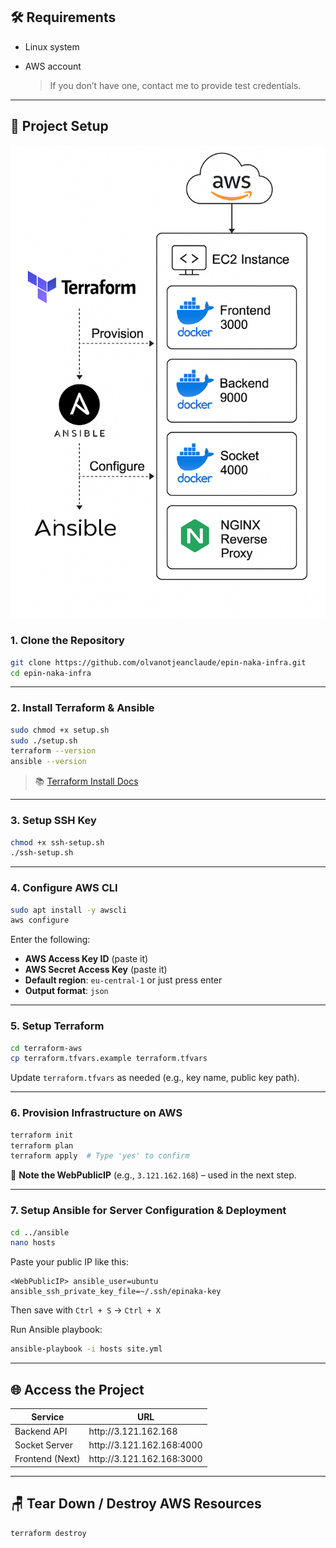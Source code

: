 ## 🛠️ Requirements

* Linux system
* AWS account

  > If you don’t have one, contact me to provide test credentials.

---

## 🚀 Project Setup

<p align="center">
  <img src="images/architecture.png" alt="Infrastructure Architecture" width="600"/>
</p>


### 1. Clone the Repository

```bash
git clone https://github.com/olvanotjeanclaude/epin-naka-infra.git
cd epin-naka-infra
```

---

### 2. Install Terraform & Ansible

```bash
sudo chmod +x setup.sh
sudo ./setup.sh
terraform --version
ansible --version
```

> 📚 [Terraform Install Docs](https://developer.hashicorp.com/terraform/tutorials/aws-get-started/install-cli)

---

### 3. Setup SSH Key

```bash
chmod +x ssh-setup.sh
./ssh-setup.sh
```

---

### 4. Configure AWS CLI

```bash
sudo apt install -y awscli
aws configure
```

Enter the following:

* **AWS Access Key ID** (paste it)
* **AWS Secret Access Key** (paste it)
* **Default region**: `eu-central-1` or just press enter
* **Output format**: `json`

---

### 5. Setup Terraform

```bash
cd terraform-aws
cp terraform.tfvars.example terraform.tfvars
```

Update `terraform.tfvars` as needed (e.g., key name, public key path).

---

### 6. Provision Infrastructure on AWS

```bash
terraform init
terraform plan
terraform apply  # Type 'yes' to confirm
```

📌 **Note the WebPublicIP** (e.g., `3.121.162.168`) – used in the next step.

---

### 7. Setup Ansible for Server Configuration & Deployment

```bash
cd ../ansible
nano hosts
```

Paste your public IP like this:

```hosts
<WebPublicIP> ansible_user=ubuntu ansible_ssh_private_key_file=~/.ssh/epinaka-key
```

Then save with `Ctrl + S` → `Ctrl + X`

Run Ansible playbook:

```bash
ansible-playbook -i hosts site.yml
```

---

## 🌐 Access the Project

| Service         | URL                        |
| --------------- | -------------------------- |
| Backend API     | http\://3.121.162.168      |
| Socket Server   | http\://3.121.162.168:4000 |
| Frontend (Next) | http\://3.121.162.168:3000 |

---

## 🪑 Tear Down / Destroy AWS Resources

```bash
terraform destroy
```
